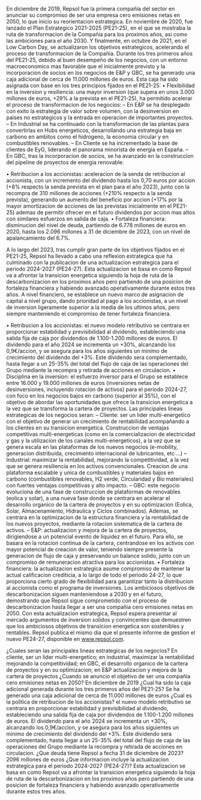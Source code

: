 En diciembre de 2019, Repsol fue la primera compañia del sector en anunciar su compromiso de ser una empresa cero emisiones netas en 2050, lo que inicio su reorientacion estrategica. En noviembre de 2020, fue lanzado el Plan Estrategico 2021-2025 (PE21-25), en el que se mostraba la ruta de transformacion de la Compañia para los proximos años, asi como las ambiciones para el año 2030. Y
finalmente, en octubre de 2021, en el Low Carbon Day, se actualizaron los objetivos estrategicos, acelerando el proceso de transformacion de la Compañia.
Durante los tres primeros años del PE21-25, debido al buen desempeño de los negocios, con un entorno macroeconomico mas favorable que el inicialmente previsto y la incorporacion de socios en los negocios de E&P y GBC, se ha generado una caja adicional de cerca de 11.000 millones de euros. Esta caja ha sido asignada con base en los tres principios fijados en el PE21-25:
• Flexibilidad en la inversion y resiliencia: una mayor inversion (que supera en unos 3.000 millones de euros, +29% a la prevista en el PE21-25), ha permitido acelerar el proceso de transformacion de los negocios:
– En E&P se ha desplegado con exito la estrategia de valor sobre volumen, con la desinversion en paises no estrategicos y la entrada en operacion de importantes proyectos.
– En Industrial se ha continuado con la transformacion de las plantas para convertirlas en Hubs energeticos, desarrollando una estrategia baja en carbono en
ambitos como el hidrogeno, la economia circular y en combustibles renovables.
– En Cliente se ha incrementado la base de clientes de EyG, liderando el panorama minorista de energia en España.
– En GBC, tras la incorporacion de socios, se ha avanzado en la construccion del pipeline de proyectos de energia renovable.

• Retribucion a los accionistas: aceleracion de la senda de retribucion al accionista, con un incremento del dividendo hasta los 0,70 euros por accion (+8% respecto la senda prevista en el plan para el año 2023), junto con la recompra de 310 millones de acciones (+210% respecto a la senda prevista), generando un aumento del beneficio por accion (+17% por la mayor amortizacion de acciones
de las previstas inicialmente en el PE21-25) ademas de permitir ofrecer en el futuro dividendos por accion mas altos con similares esfuerzos en salida de caja.
• Fortaleza financiera: disminucion del nivel de deuda, partiendo de 6.778 millones de euros en 2020, hasta los 2.096 millones a 31 de diciembre de 2023, con un nivel de apalancamiento del 6.7%.

A lo largo del 2023, tras cumplir gran parte de los objetivos fijados en el PE21-25, Repsol ha llevado a cabo una reflexion estrategica que ha culminado con la publicacion de una actualizacion estrategica para el periodo 2024-2027 (PE24-27). Esta actualizacion se basa en como Repsol va a afrontar la transicion energetica siguiendo la hoja de ruta de la descarbonizacion en los proximos años pero partiendo de una posicion de fortaleza financiera y habiendo avanzado operativamente durante estos tres años.
A nivel financiero, se establece un nuevo marco de asignacion de capital a nivel grupo, dando prioridad al pago a los accionistas, a un nivel de inversion ligeramente superior a la media de los ultimos años, pero siempre manteniendo el compromiso de tener fortaleza financiera.

• Retribucion a los accionistas: el nuevo modelo retributivo se centrara en proporcionar estabilidad y previsibilidad al dividendo, estableciendo una salida fija de caja por dividendos de 1.100-1.200 millones de euros. El dividendo para el año 2024 se incrementa un +30%, alcanzando los 0,9€/accion, y se asegura para los años siguientes un minimo de crecimiento del dividendo del +3%. Este
dividendo sera complementado, hasta llegar a un 25-35% del total del flujo de caja de las operaciones del Grupo mediante la recompra y retirada de acciones en circulacion.
• Disciplina en la inversion: el esfuerzo inversor para el Grupo se establece entre 16.000 y 19.000 millones de euros (inversiones netas de desinversiones, incluyendo rotacion de activos) para el periodo 2024-27, con foco en los negocios bajos en carbono (superior al 35%), con el objetivo de abordar las oportunidades que ofrece la transicion energetica a la vez que se transforma la cartera
de proyectos.
Las principales lineas estrategicas de los negocios seran:
– Cliente: ser un lider multi-energetico con el objetivo de generar un crecimiento de rentabilidad acompañando a los clientes en su transicion energetica. Construccion de ventajas competitivas multi-energeticas (como en la comercializacion de electricidad y gas y la utilizacion de los canales multi-energeticos), a la vez que se genera escala en las plataformas de los nuevos negocios (e-mobility, generacion distribuida, crecimiento internacional de lubricantes, etc …)
– Industrial: maximizar la rentabilidad, mejorando la competitividad, a la vez que se genera resiliencia en los activos convencionales. Creacion de una plataforma escalable y unica de combustibles y materiales bajos en carbono (combustibles renovables, H2 verde, Circularidad y Bio materiales) con fuertes ventajas competitivas y alto impacto.
– GBC: este negocio evoluciona de una fase de construccion de plataformas de renovables (eolica y solar), a una nueva fase donde se centrara en acelerar el desarrollo organico de la cartera de proyectos y en su optimizacion (Eolica, Solar, Almacenamiento, Hidraulica y Ciclos combinados). Ademas, se centrara en la optimizacion de la estructura financiera y la rentabilidad de los nuevos proyectos, mediante la rotacion sistematica de la cartera de activos.
– E&P: actualizacion y mejora de la cartera de proyectos, dirigiendose a un potencial evento de liquidez en el futuro. Para ello, se basara en la rotacion continua de la cartera, centrandose en los activos con mayor potencial de creacion de valor, teniendo siempre presente la generacion de flujo de caja y preservando un balance solido, junto con un compromiso de remuneracion atractiva para los accionistas.
• Fortaleza financiera: la actualizacion estrategica asume compromiso de mantener la actual calificacion crediticia, a lo largo de todo el periodo 24-27, lo que proporciona cierto grado de flexibilidad para garantizar tanto la distribucion al
accionista como el programa de inversiones.
Los ambiciosos objetivos de descarbonizacion siguen manteniendose a 2030 y en el futuro, demostrando que Repsol sigue comprometido con el proceso de
descarbonizacion hasta llegar a ser una compañia cero emisiones netas en 2050.
Con esta actualizacion estrategica, Repsol espera presentar al mercado argumentos de inversion solidos y convincentes que demuestren que los ambiciosos objetivos de transicion energetica son sostenibles y rentables.
Repsol publica el mismo dia que el presente informe de
gestion el nuevo PE24-27, disponible en www.repsol.com.



¿Cuales seran las principales lineas estrategicas de los negocios?	En cliente, ser un lider multi-energetico; en industrial, maximizar la rentabilidad mejorando la competitividad; en GBC, el desarrollo organico de la cartera de proyectos y en su optimizacion; en E&P actualizacion y mejora de la cartera de proyectos
¿Cuando se anuncio el objetivo de ser una compañia cero emisiones netas en 2050?	En diciembre de 2019
¿Cual ha sido la caja adicional generada durante los tres primeros años del PE21-25?	Se ha generado una caja adicional de cerca de 11.000 millones de euros
¿Cual es la politica de retribucion de los accionistas?	el nuevo modelo retributivo se centrara en proporcionar estabilidad y previsibilidad al dividendo, estableciendo una salida fija de caja por dividendos de 1.100-1.200 millones de euros. El dividendo para el año 2024 se incrementa un +30%, alcanzando los 0,9€/accion, y se asegura para los años siguientes un minimo de crecimiento del dividendo del +3%. Este
dividendo sera complementado, hasta llegar a un 25-35% del total del flujo de caja de las operaciones del Grupo mediante la recompra y retirada de acciones en circulacion.
¿Que deuda tiene Repsol  a fecha 31 de diciembre de 2023?	2096 millones de euros
¿Que informacion incluye la actualizacion estrategica para el periodo 2024-2027 (PE24-27)?	Esta actualizacion se basa en como Repsol va a afrontar la transicion energetica siguiendo la hoja de ruta de la descarbonizacion en los proximos años pero partiendo de una posicion de fortaleza financiera y habiendo avanzado operativamente durante estos tres años.


